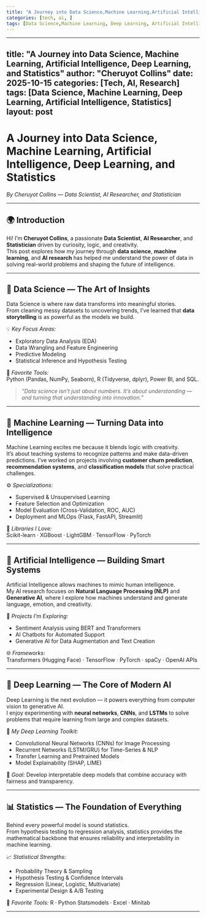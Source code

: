 ```yaml
---
title: "A Journey into Data Science,Machine Learning,Artificial Intelligence, Deep Learning and Statistics"
categories: [tech, ai, ]
tags: [Data Science,Machine Learning, Deep Learning, Artificial Intelligence, Statistics]
---
```


---
title: "A Journey into Data Science, Machine Learning, Artificial Intelligence, Deep Learning, and Statistics"
author: "Cheruyot Collins"
date: 2025-10-15
categories: [Tech, AI, Research]
tags: [Data Science, Machine Learning, Deep Learning, Artificial Intelligence, Statistics]
layout: post
---

# A Journey into Data Science, Machine Learning, Artificial Intelligence, Deep Learning, and Statistics  
_By Cheruyot Collins — Data Scientist, AI Researcher, and Statistician_

---

## 🌍 Introduction

Hi! I’m **Cheruyot Collins**, a passionate **Data Scientist**, **AI Researcher**, and **Statistician** driven by curiosity, logic, and creativity.  
This post explores how my journey through **data science**, **machine learning**, and **AI research** has helped me understand the power of data in solving real-world problems and shaping the future of intelligence.

---

## 🧩 **Data Science — The Art of Insights**

Data Science is where raw data transforms into meaningful stories.  
From cleaning messy datasets to uncovering trends, I’ve learned that **data storytelling** is as powerful as the models we build.

💡 *Key Focus Areas:*
- Exploratory Data Analysis (EDA)
- Data Wrangling and Feature Engineering
- Predictive Modeling
- Statistical Inference and Hypothesis Testing

📘 *Favorite Tools:*  
Python (Pandas, NumPy, Seaborn), R (Tidyverse, dplyr), Power BI, and SQL.
> *“Data science isn’t just about numbers. It’s about understanding — and turning that understanding into innovation.”*

---

## 🤖 **Machine Learning — Turning Data into Intelligence**

Machine Learning excites me because it blends logic with creativity.  
It’s about teaching systems to recognize patterns and make data-driven predictions. I’ve worked on projects involving **customer churn prediction**, **recommendation systems**, and **classification models** that solve practical challenges.

⚙️ *Specializations:*
- Supervised & Unsupervised Learning
- Feature Selection and Optimization
- Model Evaluation (Cross-Validation, ROC, AUC)
- Deployment and MLOps (Flask, FastAPI, Streamlit)

🧠 *Libraries I Love:*  
Scikit-learn · XGBoost · LightGBM · TensorFlow · PyTorch

---

## 🧠 **Artificial Intelligence — Building Smart Systems**

Artificial Intelligence allows machines to mimic human intelligence.  
My AI research focuses on **Natural Language Processing (NLP)** and **Generative AI**, where I explore how machines understand and generate language, emotion, and creativity.

💬 *Projects I’m Exploring:*
- Sentiment Analysis using BERT and Transformers
- AI Chatbots for Automated Support
- Generative AI for Data Augmentation and Text Creation

🌐 *Frameworks:*  
Transformers (Hugging Face) · TensorFlow · PyTorch · spaCy · OpenAI APIs

---

## 🔬 **Deep Learning — The Core of Modern AI**

Deep Learning is the next evolution — it powers everything from computer vision to generative AI.  
I enjoy experimenting with **neural networks**, **CNNs**, and **LSTMs** to solve problems that require learning from large and complex datasets.

🧩 *My Deep Learning Toolkit:*
- Convolutional Neural Networks (CNNs) for Image Processing
- Recurrent Networks (LSTM/GRU) for Time-Series & NLP
- Transfer Learning and Pretrained Models
- Model Explainability (SHAP, LIME)

🚀 *Goal:* Develop interpretable deep models that combine accuracy with fairness and transparency.

---

## 📊 **Statistics — The Foundation of Everything**

Behind every powerful model is sound statistics.  
From hypothesis testing to regression analysis, statistics provides the mathematical backbone that ensures reliability and interpretability in machine learning.

📈 *Statistical Strengths:*
- Probability Theory & Sampling
- Hypothesis Testing & Confidence Intervals
- Regression (Linear, Logistic, Multivariate)
- Experimental Design & A/B Testing

📘 *Favorite Tools:* R · Python Statsmodels · Excel · Minitab

---



